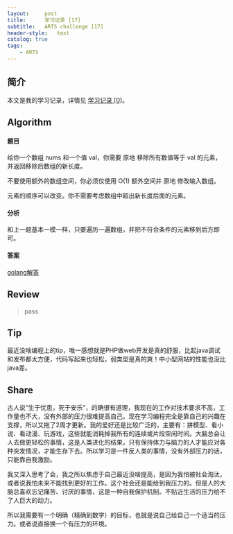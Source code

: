 ```yaml
---
layout:     post
title:      学习记录 [17]
subtitle:   ARTS challenge [17]
header-style:   text
catalog: true
tags:
    - ARTS
---
```

## 简介

本文是我的学习记录，详情见 [学习记录 [0]](/2019/03/31/ARTS-0/)。

## Algorithm

#### 题目

给你一个数组 nums 和一个值 val，你需要 原地 移除所有数值等于 val 的元素，并返回移除后数组的新长度。

不要使用额外的数组空间，你必须仅使用 O(1) 额外空间并 原地 修改输入数组。

元素的顺序可以改变。你不需要考虑数组中超出新长度后面的元素。

#### 分析

和上一题基本一模一样，只要遍历一遍数组，并把不符合条件的元素移到后方即可。

#### 答案

[golang解答](https://github.com/AnthonySAD/leedcode/tree/master/Arithmetic/0027.RemoveElement)

## Review
> pass

## Tip

最近没啥编程上的tip，唯一感想就是PHP做web开发是真的舒服，比起java调试和发布都太方便，代码写起来也轻松，弱类型是真的爽！中小型网站的性能也没比java差。

## Share

古人说“生于忧患，死于安乐”，的确很有道理，我现在的工作对技术要求不高，工作量也不大，没有外部的压力很难提高自己。现在学习编程完全是靠自己的兴趣在支撑，所以又拖了2周才更新。我的爱好还是比较广泛的，主要有：拼模型、看小说、看动漫、玩游戏，这些就能消耗掉我所有的连续或片段空闲时间。大脑总会让人去做更轻松的事情，这是人类进化的结果，只有保持体力与脑力的人才能应对各种突发情况，才能生存下去。所以学习是一件反人类的事情，没有外部压力的话，只能靠自我激励。

我又深入思考了会，我之所以焦虑于自己最近没啥提高，是因为我怕被社会淘汰，或者说我怕未来不能找到更好的工作。这个社会还是能给到我压力的。但是人的大脑总喜欢忘记痛苦、讨厌的事情，这是一种自我保护机制。不贴近生活的压力给不了人巨大的动力。

所以我需要有一个明确（精确到数字）的目标，也就是说自己给自己一个适当的压力。或者说直接换一个有压力的环境。